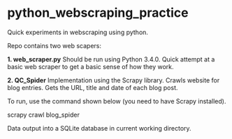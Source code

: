 python_webscraping_practice
===========================

Quick experiments in webscraping using python.

Repo contains two web scapers: 

**1. web_scraper.py**
Should be run using Python 3.4.0.
Quick attempt at a basic web scraper to get a basic sense of how they work.

**2. QC_Spider**
Implementation using the Scrapy library. 
Crawls website for blog entries. Gets the URL, title and date of each blog post.

To run, use the command shown below (you need to have Scrapy installed).
  
  scrapy crawl blog_spider

Data output into a SQLite database in current working directory. 


